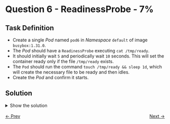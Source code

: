 # Question 6 - ReadinessProbe - 7%

## Task Definition

- Create a single *Pod* named `pod6` in *Namespace* `default` of image `busybox:1.31.0`.
- The *Pod* should have a `ReadinessProbe` executing `cat /tmp/ready`.
- It should initially wait `5` and periodically wait `10` seconds. This will set the container ready only if the file `/tmp/ready` exists.
- The `Pod` should run the command `touch /tmp/ready && sleep 1d`, which will create the necessary file to be ready and then idles.
- Create the *Pod* and confirm it starts.

## Solution

<details>
  <summary>Show the solution</summary>

### Create the Pod definition

```shell
k run pod6 --image=busybox:1.31.0 --dry-run=client -o yaml > 6.yaml
```

This command generates the following YAML definition:

```yaml
apiVersion: v1
kind: Pod
metadata:
  creationTimestamp: null
  labels:
    run: pod6
  name: pod6
spec:
  containers:
  - image: busybox:1.31.0
    name: pod6
    resources: {}
  dnsPolicy: ClusterFirst
  restartPolicy: Always
status: {}
```

Edit the file according to the following:

```yaml
apiVersion: v1
kind: Pod
metadata:
  creationTimestamp: null # remove this line
  labels:
    run: pod6
  name: pod6
spec:
  containers:
  - image: busybox:1.31.0
    name: pod6
    args: # add the args block
      - "sh"
      - "-c"
      - "touch /tmp/ready && sleep 1d"
    resources: {}
    readinessProbe: # add the readinessProbe block
      exec:
        command:
          - "sh"
          - "-c"
          - "cat /tmp/ready"
      initialDelaySeconds: 5
      periodSeconds: 10
  dnsPolicy: ClusterFirst
  restartPolicy: Always
status: {} # remove this line
```

#### Apply the YAML definition

```shell
k apply -f 6.yaml
pod/pod6 created
```

#### Validate if Pod is on ready state

```shell
k get pod pod6
NAME   READY   STATUS    RESTARTS   AGE
pod6   1/1     Running   0          66s
```

#### Validate the Readiness config

```shell
k describe pod pod6 | grep Readiness
Readiness:      exec [sh -c cat /tmp/ready] delay=5s timeout=1s period=10s #success=1 #failure=3
```
## Resources

- [Define a liveness command](https://kubernetes.io/docs/tasks/configure-pod-container/configure-liveness-readiness-startup-probes/#define-a-liveness-command)
- [Define a readiness probes](https://kubernetes.io/docs/tasks/configure-pod-container/configure-liveness-readiness-startup-probes/#define-readiness-probes)
- [Configure probes](https://kubernetes.io/docs/tasks/configure-pod-container/configure-liveness-readiness-startup-probes/#configure-probes)

**Note:**

- Use the liveness command example for readiness-probe configuration. Just change `livenessProbe` for `readinessProbe`.

</details>

<br>
<div style="display: flex; justify-content: space-between;">
  <a href="05-serviceaccount-and-secret.md" style="text-align: left;">&larr; Prev</a>
  <a href="07-pods-and-namespaces.md" style="text-align: right;">Next &rarr;</a>
</div>